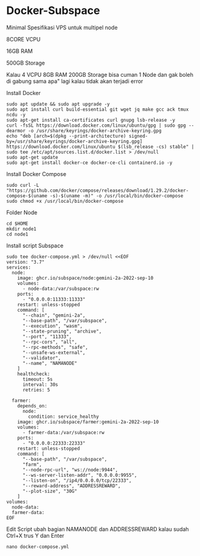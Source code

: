 # Docker-Subspace

Minimal Spesifikasi VPS untuk multipel node

8CORE VCPU

16GB RAM

500GB Storage

Kalau 4 VCPU 8GB RAM 200GB Storage bisa cuman 1 Node dan gak boleh di gabung sama apa" lagi kalau tidak akan terjadi error 

Install Docker 
```
sudo apt update && sudo apt upgrade -y
sudo apt install curl build-essential git wget jq make gcc ack tmux ncdu -y
sudo apt-get install ca-certificates curl gnupg lsb-release -y
curl -fsSL https://download.docker.com/linux/ubuntu/gpg | sudo gpg --dearmor -o /usr/share/keyrings/docker-archive-keyring.gpg
echo "deb [arch=$(dpkg --print-architecture) signed-by=/usr/share/keyrings/docker-archive-keyring.gpg] https://download.docker.com/linux/ubuntu $(lsb_release -cs) stable" | sudo tee /etc/apt/sources.list.d/docker.list > /dev/null
sudo apt-get update
sudo apt-get install docker-ce docker-ce-cli containerd.io -y
```

Install Docker Compose
```
sudo curl -L "https://github.com/docker/compose/releases/download/1.29.2/docker-compose-$(uname -s)-$(uname -m)" -o /usr/local/bin/docker-compose
sudo chmod +x /usr/local/bin/docker-compose
```

Folder Node
```
cd $HOME
mkdir node1
cd node1
```

Install script Subspace
```
sudo tee docker-compose.yml > /dev/null <<EOF
version: "3.7"
services:
  node:
    image: ghcr.io/subspace/node:gemini-2a-2022-sep-10
    volumes:
      - node-data:/var/subspace:rw
    ports:
      - "0.0.0.0:11333:11333"
    restart: unless-stopped
    command: [
      "--chain", "gemini-2a",
      "--base-path", "/var/subspace",
      "--execution", "wasm",
      "--state-pruning", "archive",
      "--port", "11333",
      "--rpc-cors", "all",
      "--rpc-methods", "safe",
      "--unsafe-ws-external",
      "--validator",
      "--name", "NAMANODE"
    ]
    healthcheck:
      timeout: 5s
      interval: 30s
      retries: 5

  farmer:
    depends_on:
      node:
        condition: service_healthy
    image: ghcr.io/subspace/farmer:gemini-2a-2022-sep-10
    volumes:
      - farmer-data:/var/subspace:rw
    ports:
      - "0.0.0.0:22333:22333"
    restart: unless-stopped
    command: [
      "--base-path", "/var/subspace",
      "farm",
      "--node-rpc-url", "ws://node:9944",
      "--ws-server-listen-addr", "0.0.0.0:9955",
      "--listen-on", "/ip4/0.0.0.0/tcp/22333",
      "--reward-address", "ADDRESSREWARD",
      "--plot-size", "30G"
    ]
volumes:
  node-data:
  farmer-data:
EOF
```

Edit Script
ubah bagian NAMANODE dan ADDRESSREWARD kalau sudah Ctrl+X trus Y dan Enter
```
nano docker-compose.yml
```

